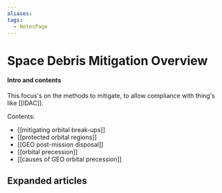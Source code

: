 ```yaml
---
aliases: 
tags:
  - NotesPage
---
```


# Space Debris Mitigation Overview

#### Intro and contents
This focus's on the methods to mitigate, to allow compliance with thing's like [[IDAC]].

Contents:
- [[mitigating orbital break-ups]]
- [[protected orbital regions]]
- [[GEO post-mission disposal]]
- [[orbital precession]]
- [[causes of GEO orbital precession]]


## Expanded articles
